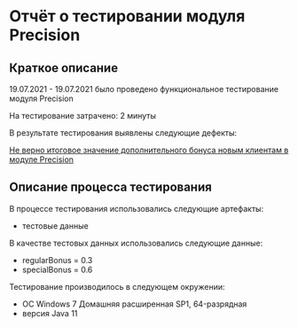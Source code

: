 # Отчёт о тестировании модуля Precision

## Краткое описание

19.07.2021 - 19.07.2021 было проведено функциональное тестирование модуля Precision

На тестирование затрачено: 2 минуты

В результате тестирования выявлены следующие дефекты:

[Не верно итоговое значение дополнительного бонуса новым клиентам в модуле Precision](https://github.com/lissitsa/KeyValidator/issues/1#issue-948047019)


## Описание процесса тестирования

В процессе тестирования использовались следующие артефакты:
* тестовые данные

В качестве тестовых данных использовались следующие данные:

* regularBonus = 0.3 
* specialBonus = 0.6

Тестирование производилось в следующем окружении:
* ОС Windows 7 Домашняя расширенная SP1, 64-разрядная
* версия Java 11